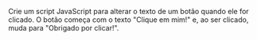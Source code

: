 Crie um script JavaScript para alterar o texto de um botão quando ele for clicado. 
O botão começa com o texto "Clique em mim!" e, ao ser clicado, muda para "Obrigado por clicar!".